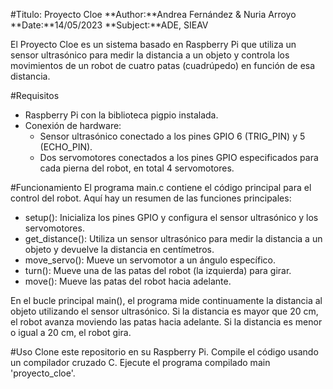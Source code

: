 
#Titulo: Proyecto Cloe
**Author:**Andrea Fernández & Nuria Arroyo
**Date:**14/05/2023
**Subject:**ADE, SIEAV

El Proyecto Cloe es un sistema basado en Raspberry Pi que utiliza un sensor ultrasónico para medir 
la distancia a un objeto y controla los movimientos de un robot de cuatro patas (cuadrúpedo) en función de esa distancia.

#Requisitos
- Raspberry Pi con la biblioteca pigpio instalada.
- Conexión de hardware:
	- Sensor ultrasónico conectado a los pines GPIO 6 (TRIG_PIN) y 5 (ECHO_PIN).
	- Dos servomotores conectados a los pines GPIO especificados para cada pierna del robot, en total 4 servomotores.

#Funcionamiento
El programa main.c contiene el código principal para el control del robot. Aquí hay un resumen de las funciones principales:

- setup(): Inicializa los pines GPIO y configura el sensor ultrasónico y los servomotores.
- get_distance(): Utiliza un sensor ultrasónico para medir la distancia a un objeto y devuelve la distancia en centímetros.
- move_servo(): Mueve un servomotor a un ángulo específico.
- turn(): Mueve una de las patas del robot (la izquierda) para girar.
- move(): Mueve las patas del robot hacia adelante.

En el bucle principal main(), el programa mide continuamente la distancia al objeto utilizando el sensor ultrasónico. 
Si la distancia es mayor que 20 cm, el robot avanza moviendo las patas hacia adelante. Si la distancia es menor o igual a 20 cm, 
el robot gira.

#Uso
Clone este repositorio en su Raspberry Pi.
Compile el código usando un compilador cruzado C.
Ejecute el programa compilado main 'proyecto_cloe'.


